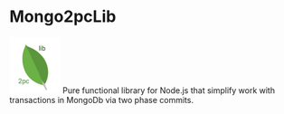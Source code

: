 # Mongo2pcLib
<img src="https://github.com/Guseyn/Mongo2pcLib/blob/master/logo.png?raw=true" width="90">
Pure functional library for Node.js that simplify work with transactions in MongoDb via two phase commits.
